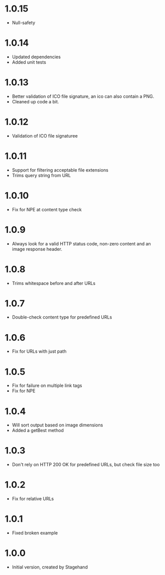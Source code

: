 
# 1.0.15

- Null-safety

# 1.0.14

- Updated dependencies
- Added unit tests

# 1.0.13

- Better validation of ICO file signature, an ico can also contain a PNG.
- Cleaned up code a bit.

# 1.0.12

- Validation of ICO file signaturee

# 1.0.11

- Support for filtering acceptable file extensions
- Trims query string from URL

# 1.0.10

- Fix for NPE at content type check

# 1.0.9

- Always look for a valid HTTP status code, non-zero content and an image response header.

# 1.0.8

- Trims whitespace before and after URLs

# 1.0.7

- Double-check content type for predefined URLs

# 1.0.6

- Fix for URLs with just path

# 1.0.5

- Fix for failure on multiple link tags
- Fix for NPE

# 1.0.4

- Will sort output based on image dimensions
- Added a getBest method

# 1.0.3

- Don't rely on HTTP 200 OK for predefined URLs, but check file size too

# 1.0.2

- Fix for relative URLs

# 1.0.1

- Fixed broken example

# 1.0.0

- Initial version, created by Stagehand
